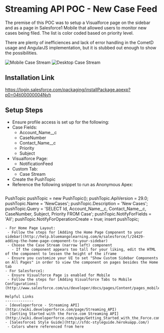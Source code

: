 Streaming API POC - New Case Feed
==================================
The premise of this POC was to setup a Visualforce page on the sidebar and as a page in Salesforce1 Mobile that allowed users to monitor new cases being filed. The list is color coded based on priority level.

There are plenty of inefficiences and lack of error handling in the CometD usage and AngularJS implementation, but it is stubbed out enough to show the possibilities.

![Mobile Case Stream](http://mwelburn.github.com/Salesforce-Case-Streaming-API/images/mobile-case-stream.png)
![Desktop Case Stream](http://mwelburn.github.com/Salesforce-Case-Streaming-API/images/desktop-case-stream.png)

Installation Link
-----------------
https://login.salesforce.com/packaging/installPackage.apexp?p0=04ti00000004Nyh

Setup Steps
-----------
- Ensure profile access is set up for the following:
 - Case Fields:
   - Account_Name__c
   - CaseNumber
   - Contact_Name__c
   - Priority
   - Subject
 - Visualforce Page:
   - NotificationFeed
 - Custom Tab:
   - Case Stream
- Create the PushTopic
 - Reference the following snippet to run as Anonymous Apex:
   ```
  PushTopic pushTopic = new PushTopic();
  pushTopic.ApiVersion = 29.0;
  pushTopic.Name = 'NewCases';
  pushTopic.Description = 'New Cases';
  pushTopic.Query = 'SELECT Id, Account_Name__c, Contact_Name__c, CaseNumber, Subject, Priority FROM Case';
  pushTopic.NotifyForFields = 'All';
  pushTopic.NotifyForOperationCreate = true;
  insert pushTopic;
```
- For Home Page Layout:
 - Follow the steps for [Adding the Home Page Component to your sidebar](http://help.bluemangolearning.com/m/salesforce/l/24429-adding-the-home-page-component-to-your-sidebar)
 - Choose the Case Stream (narrow left) component
   - If the component appears too tall for your liking, edit the HTML of the component to lessen the height of the iframe
 - Ensure you customize your UI to set "Show Custom Sidebar Components on All Pages" in order to view the component on pages besides the Home tab
- For Salesforce1:
 - Ensure Visualforce Page is enabled for Mobile
 - Follow the steps for [Adding Visualforce Tabs to Mobile Configurations](http://www.salesforce.com/us/developer/docs/pages/Content/pages_mobile_configs.htm)

Helpful Links
-------------
- [developerforce - Streaming API](http://wiki.developerforce.com/page/Streaming_API)
- [Getting Started with the Force.com Streaming API](http://wiki.developerforce.com/page/Getting_Started_with_the_Force.com_Streaming_API)
- [Salesforce1 Style Guide](http://sfdc-styleguide.herokuapp.com/)
 - Colors where referenced from here